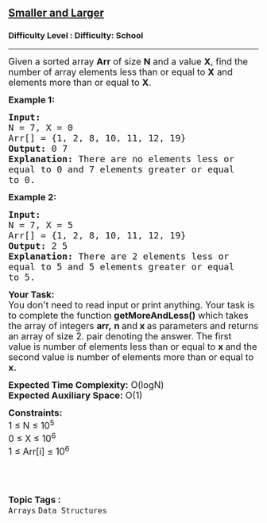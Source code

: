 <h2><a href="https://www.geeksforgeeks.org/problems/smaller-and-larger4005/1?page=2&difficulty=School&sortBy=submissions">Smaller and Larger</a></h2><h3>Difficulty Level : Difficulty: School</h3><hr><div class="problems_problem_content__Xm_eO"><p><span style="font-size: 18px;">Given a sorted array <strong>Arr</strong> of size <strong>N</strong> and a value <strong>X</strong>, find&nbsp;the number of array elements less than or equal to <strong>X</strong> and elements more than or equal to <strong>X</strong>.&nbsp;</span></p>
<p><span style="font-size: 18px;"><strong>Example 1:</strong></span></p>
<pre><span style="font-size: 18px;"><strong>Input:
</strong>N = 7, X = 0
Arr[] = {1, 2, 8, 10, 11, 12, 19}
<strong>Output: </strong>0 7
<strong>Explanation:</strong> There are no elements less or
equal to 0 and 7 elements greater or equal
to 0.</span></pre>
<p><span style="font-size: 18px;"><strong>Example 2:</strong></span></p>
<pre><span style="font-size: 18px;"><strong>Input:
</strong>N = 7, X = 5
Arr[] = {1, 2, 8, 10, 11, 12, 19}
<strong>Output:</strong> 2 5
<strong>Explanation:</strong>&nbsp;There are 2 elements less or
equal to 5 and 5 elements greater or equal
to 5.</span></pre>
<p><span style="font-size: 18px;"><strong>Your Task:</strong><br>You don't need to read input or print anything. Your task is to complete the function&nbsp;<strong>getMoreAndLess</strong><strong>()</strong>&nbsp;which takes the&nbsp;array of&nbsp;integers&nbsp;<strong>arr,</strong>&nbsp;<strong>n&nbsp;</strong>and<strong>&nbsp;x</strong><strong>&nbsp;</strong>as parameters and returns an array of size 2.&nbsp;pair denoting the answer. The first value&nbsp;is number&nbsp;of&nbsp;elements less than or equal to <strong>x </strong>and the second value&nbsp;is number of<strong>&nbsp;</strong>elements more than or equal to <strong>x.</strong></span></p>
<p><span style="font-size: 18px;"><strong>Expected Time Complexity:</strong>&nbsp;O(logN)<br><strong>Expected Auxiliary Space:</strong>&nbsp;O(1)</span></p>
<p><span style="font-size: 18px;"><strong>Constraints:</strong><br>1 ≤ N ≤ 10<sup>5</sup><br>0 ≤ X&nbsp;≤ 10<sup>6</sup><br>1 ≤ Arr[i] ≤ 10<sup>6</sup></span></p>
<p>&nbsp;</p></div><br><p><span style=font-size:18px><strong>Topic Tags : </strong><br><code>Arrays</code>&nbsp;<code>Data Structures</code>&nbsp;